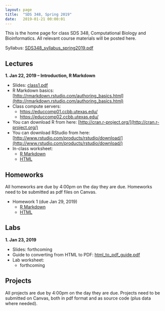 ```yaml
---
layout: page
title:  "SDS 348, Spring 2019"
date:   2019-01-21 00:00:01
---
```

This is the home page for class SDS 348, Computational Biology and Bioinformatics. All relevant course materials will be posted here.

Syllabus: [SDS348_syllabus_spring2019.pdf](/classes/SDS348/SDS348_syllabus_spring2019.pdf)


## Lectures
**1. Jan 22, 2019 – Introduction, R Markdown**

* Slides: [class1.pdf](/classes/SDS348/2019_spring/slides/class1.pdf)
* R Markdown basics: [http://rmarkdown.rstudio.com/authoring_basics.html](http://rmarkdown.rstudio.com/authoring_basics.html)
* Class compute servers:
    - https://educcomp01.ccbb.utexas.edu/
    - https://educcomp02.ccbb.utexas.edu/
* You can download R from here: [http://cran.r-project.org/](http://cran.r-project.org/)
* You can download RStudio from here: [http://www.rstudio.com/products/rstudio/download/](http://www.rstudio.com/products/rstudio/download/)
* In-class worksheet:
    - [R Markdown](/classes/SDS348/2018_spring/worksheets/class1.Rmd)
    - [HTML](/classes/SDS348/2018_spring/worksheets/class1.html)

## Homeworks

All homeworks are due by 4:00pm on the day they are due. Homeworks need to be submitted as pdf files on Canvas.

* Homework 1 (due Jan 29, 2019)
	- [R Markdown](/classes/SDS348/2019_spring/homeworks/HW1.Rmd)
	- [HTML](/classes/SDS348/2019_spring/homeworks/HW1.html)

## Labs

**1. Jan 23, 2019**

* Slides: forthcoming
* Guide to converting from HTML to PDF: [html_to_pdf_guide.pdf](/classes/SDS348/2018_spring/labs/html_to_pdf_guide.pdf)
* Lab worksheet:
    - forthcoming

## Projects

All projects are due by 4:00pm on the day they are due. Projects need to be submitted on Canvas, both in pdf format and as source code (plus data where needed).


